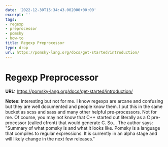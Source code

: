```yaml
---
date: '2022-12-30T15:34:43.002000+00:00'
excerpt: ''
tags:
- regexp
- preprocessor
- pomsky
- how-to
title: Regexp Preprocessor
type: drop
url: https://pomsky-lang.org/docs/get-started/introduction/
---
```


# Regexp Preprocessor

**URL:** https://pomsky-lang.org/docs/get-started/introduction/

**Notes:**
Interesting but not for me. I know regexps are arcane and confusing but they are well documented and people know them. I put this in the same bucket as scss and sass and many other helpful pre-processors. Not for me. Of course, you may not know that C++ started out literally as a C pre-processor (called cfront) that would generate C. So... The author says: "Summary of what pomsky is and what it looks like. Pomsky is a language that compiles to regular expressions. It is currently in an alpha stage and will likely change in the next few releases."

